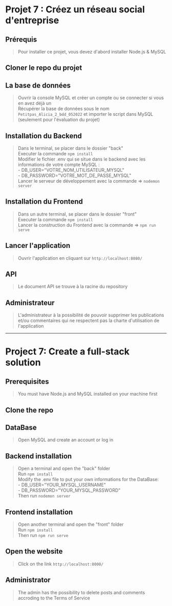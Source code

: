 # Projet 7 : Créez un réseau social d'entreprise

## Prérequis
> Pour installer ce projet, vous devez d'abord installer Node.js & MySQL

## Cloner le repo du projet

## La base de données
> Ouvrir la console MySQL et créer un compte ou se connecter si vous en avez déjà un <br />
> Récupérer la base de données sous le nom `Petitpas_Alicia_2_bdd_052022` et importer le script dans MySQL (seulement pour l'évaluation du projet)

## Installation du Backend
> Dans le terminal, se placer dans le dossier "back" <br />
> Executer la commande `npm install` <br />
> Modifier le fichier .env qui se situe dans le backend avec les informations de votre compte MySQL : <br />
    - DB_USER="VOTRE_NOM_UTILISATEUR_MYSQL" <br />
    - DB_PASSWORD="VOTRE_MOT_DE_PASSE_MYSQL" <br />
> Lancer le serveur de développement avec la commande => `nodemon server`

## Installation du Frontend
> Dans un autre terminal, se placer dans le dossier "front" <br />
> Executer la commande `npm install` <br />
> Lancer la construction du Frontend avec la commande => `npm run serve`

## Lancer l'application
> Ouvrir l'application en cliquant sur `http://localhost:8080/`

## API
> Le document API se trouve à la racine du repository

## Administrateur
> L'administrateur à la possibilité de pouvoir supprimer les publications et/ou commentaires qui ne respectent pas la charte d'utilisation de l'application

___

# Project 7: Create a full-stack solution

## Prerequisites
> You must have Node.js and MySQL installed on your machine first

## Clone the repo

## DataBase
> Open MySQL and create an account or log in <br />

## Backend installation
> Open a terminal and open the "back" folder <br />
> Run `npm install` <br />
> Modify the .env file to put your own informations for the DataBase: <br />
    - DB_USER="YOUR_MYSQL_USERNAME"<br />
    - DB_PASSWORD="YOUR_MYSQL_PASSWORD"<br />
> Then run `nodemon server`

## Frontend installation
> Open another terminal and open the "front" folder <br />
> Run `npm install` <br />
> Then run `npm run serve` 

## Open the website
> Click on the link `http://localhost:8000/`

## Administrator
> The admin has the possibility to delete posts and comments accroding to the Terms of Service
